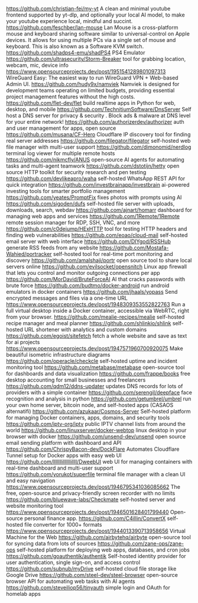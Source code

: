 https://github.com/christian-fei/my-yt   A clean and minimal youtube frontend supported by yt-dlp, and optionally your local AI model, to make your youtube experience local, mindful and succint.  
https://github.com/feschber/lan-mouse    Lan Mouse is a cross-platform mouse and keyboard sharing software similar to universal-control on Apple devices. It allows for using multiple PCs via a single set of mouse and keyboard. This is also known as a Software KVM switch.  
https://github.com/shadps4-emu/shadPS4   PS4 Emulator  
https://github.com/ultrasecurity/Storm-Breaker  tool for grabbing location, webcam, mic, device info  
https://www.opensourceprojects.dev/post/1951541289801097313  WireGuard Easy: The easiest way to run WireGuard VPN + Web-based Admin UI.
https://github.com/hudy9x/namviek  Namviek is designed for development teams operating on limited budgets, providing essential project management features without the high costs.
https://github.com/flet-dev/flet  build realtime apps in Python for web, desktop, and mobile
https://github.com/TechnitiumSoftware/DnsServer    Self host a DNS server for privacy & security . Block ads & malware at DNS level for your entire network!
https://github.com/authorizerdev/authorizer      auth and user management for apps, open source
https://github.com/musana/CF-Hero          Cloudflare IP discovery tool for finding real server addresses
https://github.com/filegator/filegator      self-hosted web file manager with multi-user support
https://github.com/dimonomid/nerdlog    terminal log viewer for multiple remote hosts
https://github.com/nikmcfly/ANUS      open-source AI agents for automating tasks and multi-agent teamwork
https://github.com/dstotijn/hetty    open source HTTP toolkit for security research and pen testing
https://github.com/devlikeapro/waha    self-hosted WhatsApp REST API for quick integration
https://github.com/investbrainapp/investbrain  ai-powered investing tools for smarter portfolio management
https://github.com/yeates/PromptFix    fixes photos with prompts using AI
https://github.com/sigoden/dufs    self-hosted file server with uploads, downloads, search, webdav
https://github.com/ajnart/homarr  dashboard for managing web apps and services
https://github.com/1Remote/1Remote  remote session manager for RDP, SSH, VNC, and more
https://github.com/c0dejump/HExHTTP    tool for testing HTTP headers and finding web vulnerabilities
https://github.com/eoao/cloud-mail    self-hosted email server with web interface
https://github.com/DIYgod/RSSHub    generate RSS feeds from any website
https://github.com/Mostafa-Wahied/portracker      self-hosted tool for real-time port monitoring and discovery
https://github.com/amalshaji/portr      open source tool to share local servers online
https://github.com/evilsocket/opensnitch    Linux app firewall that lets you control and monitor outgoing connections per app
https://github.com/MorDavid/BruteForceAI		AI that cracks passwords with brute force
https://github.com/budtmo/docker-android	run android emulators in docker containers
https://github.com/jhaals/yopass		Send encrypted messages and files via a one-time URL
https://www.opensourceprojects.dev/post/1948309353552822763		Run a full virtual desktop inside a Docker container, accessible via WebRTC, right from your browser.
https://github.com/mealie-recipes/mealie		self-hosted recipe manager and meal planner
https://github.com/shlinkio/shlink			self-hosted URL shortener with analytics and custom domains
https://github.com/egoist/sitefetch			fetch a whole website and save as text for ai projects
https://www.opensourceprojects.dev/post/1947571960700920075				Make beautiful isometric infrastructure diagrams
https://github.com/operacle/checkcle		self-hosted uptime and incident monitoring tool
https://github.com/metabase/metabase		open-source tool for dashboards and data visualization
https://github.com/frappe/books		free desktop accounting for small businesses and freelancers
https://github.com/qdm12/ddns-updater	updates DNS records for lots of providers with a simple container
https://github.com/serengil/deepface	face recognition and analysis in python
https://github.com/getumbrel/umbrel		run your own home server, bitcoin node, and self-hosted apps (CASAOS alternatifi)
https://github.com/azukaar/Cosmos-Server		Self-hosted platform for managing Docker containers, apps, domains, and security tools
https://github.com/iptv-org/iptv		public IPTV channel lists from around the world
https://github.com/linuxserver/docker-webtop		linux desktop in your browser with docker
https://github.com/unsend-dev/unsend	open source email sending platform with dashboard and API
https://github.com/ChrispyBacon-dev/DockFlare		Automates Cloudflare Tunnel setup for Docker apps with easy web UI
https://github.com/lllllllillllllillll/DweebUI		web UI for managing containers with real-time dashboard and multi-user support
https://github.com/yorukot/superfile			terminal file manager with a clean UI and easy navigation
https://www.opensourceprojects.dev/post/1946795341036085662				The free,  open-source and privacy-friendly screen recorder with no limits
https://github.com/bluewave-labs/Checkmate				self-hosted server and website monitoring tool
https://www.opensourceprojects.dev/post/1946501628401799440			Open-source personal finance app.
https://github.com/C4illin/ConvertX					self-hosted file converter for 1000+ formats
https://www.opensourceprojects.dev/post/1944013390713958656			Virtual Machine for the Web
https://github.com/airbytehq/airbyte			open-source tool for syncing data from lots of sources
https://github.com/zane-ops/zane-ops			self-hosted platform for deploying web apps, databases, and cron jobs
https://github.com/goauthentik/authentik      Self-hosted identity provider for user authentication, single sign-on, and access control
https://github.com/subnub/myDrive    self-hosted cloud file storage like Google Drive
https://github.com/steel-dev/steel-browser    open-source browser API for automating web tasks with AI agents
https://github.com/steveiliop56/tinyauth      simple login and OAuth for homelab apps

